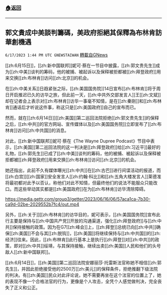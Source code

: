 ###  [:house:返回](README.md)
---


## 郭文貴成中美談判籌碼，美政府拒絕其保釋為布林肯訪華創機遇
`6/17/2023 1:44 PM UTC GNEWSTAIWAN` [轉載自GNews](https://gnews.org/articles/1390959)

[[zh:6月15日]]，[[zh:新中国联邦]]妮可·蔡在一节目中披露，[[zh:郭文贵先生]]成为[[zh:中美]]谈判的筹码，他的被捕、被起诉以及保释被拒都被[[zh:拜登政府]]用来交换[[zh:布林肯]]访问[[zh:北京]]的机会。

  

在[[zh:中美关系]]日趋紧张之际，[[zh:美国国务院]]14日宣布[[zh:布林肯]]将于周日开启推迟已久的访华之旅，但此前一天，[[zh:中共外交部发言人]]王[[zh:文斌]]却在记者会上表示对[[zh:布林肯]]访华一事毫不知情，是在[[zh:秦刚]]和[[zh:布林肯]]通话后才听说这件事，称这只是[[zh:美国政府]]自己的宣布而已。

  

然而，就在[[zh:6月14日]][[zh:美国]]第二巡回法院拒绝[[zh:郭文贵先生]]的保释之后，[[zh:中共]]的官方网站、宣传媒体以及[[zh:美国国务院]]立即宣布了[[zh:布林肯]]访问[[zh:中共国]]的消息。

  

对此，[[zh:新中国联邦]]妮可·蔡在《The Wayne Dupree Podcast》节目中表示，[[zh:美国]]第二巡回法院的这一判决是[[zh:拜登政府]]给[[zh:习近平]]最好的礼物，[[zh:郭先生]]已成了[[zh:中美]]谈判的筹码，他的被捕、被起诉以及保释被拒都被[[zh:拜登政府]]用来交换[[zh:布林肯]]访问[[zh:北京]]的机会。

  

她还指出，此前不久有媒体曝光[[zh:中共]]在[[zh:古巴]]进行间谍活动的报道，而[[zh:白宫]][[zh:国家]]安全发言人[[zh:约翰·科比]]和[[zh:五角大楼发言人]]莱德准将最初都对此予以否认，称他们对此不知情，但最终他们的说法不能服众只能改口。而这些举动其实都是[[zh:美国政府]]在为[[zh:布林肯]]访华清除障碍。

  


https://media.gettr.com/group3/getter/2023/06/16/06/57aca1ca-7b30-ca9d-02be-2029552b7fc4/out.mp4



  

另外，[[zh:关于]][[zh:布林肯]]的访华目的，妮可表示，[[zh:美国国务院]]宣布此行主要是保持与[[zh:中国共产党]]开放的沟通渠道，强化[[zh:拜登政府]]与[[zh:中共]]保持接触的政策。因为在G7[[zh:峰会]]上，[[zh:拜登]]总统已向[[zh:中共]]确保[[zh:美国]]不会与其[[zh:脱钩]]，[[zh:美国]]将继续保持与[[zh:中共国]]的[[zh:经济]]往来。因此，[[zh:布林肯]]此行基本上是执行[[zh:拜登]]对[[zh:中共]]的政策，即对[[zh:中共]]绥靖，与其保持接触，继续出卖[[zh:美国]]人民和他们的头号敌人[[zh:新中国联邦]]。

  

[[zh:6月14日]]，[[zh:美国]]第二巡回法院安娜丽莎·托雷斯法官称她不相信[[zh:郭先生]]，并因此拒绝接受他的2500万[[zh:美元]]的保释条件，拒绝推翻下级法院的判决。有[[zh:美国]]民众对此评论说，她不需要再坐在这个法官的位置上了，她的表现不像一个合格法官的行为，更像是个人攻击，全凭个人感觉做判决，完全丧失了正义和公正。
